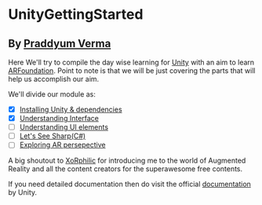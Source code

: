 # UnityGettingStarted 
## By [Praddyum Verma]("https://praddy2009.github.io/portfolio/") 

Here We'll try to compile the day wise learning for [Unity](https://unity.com/) with an aim to learn [ARFoundation](https://docs.unity3d.com/Packages/com.unity.xr.arfoundation@2.2/manual/index.html). Point to note is that we will be just covering the parts that will help us accomplish our aim.

We'll divide our module as:

- [X] [Installing Unity & dependencies](Installing/README.md)
- [X] [Understanding Interface](Interface/README.md)
- [ ] [Understanding UI elements]()
- [ ] [Let's See Sharp(C#)]() 
- [ ] [Exploring AR persepective]()

A big shoutout to [XoRphilic]() for introducing me to the world of Augmented Reality and all the content creators for the superawesome free contents.

If you need detailed documentation then do visit the official [documentation](https://docs.unity3d.com/Manual/) by Unity.
